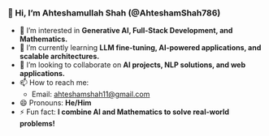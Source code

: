 ### 👋 Hi, I’m Ahteshamullah Shah (@AhteshamShah786)
- 👀 I’m interested in **Generative AI, Full-Stack Development, and Mathematics.**  
- 🌱 I’m currently learning **LLM fine-tuning, AI-powered applications, and scalable architectures.**  
- 💞️ I’m looking to collaborate on **AI projects, NLP solutions, and web applications.**  
- 📫 How to reach me:  
  - Email: [ahteshamshah11@gmail.com](mailto:ahteshamshah11@gmail.com)    
- 😄 Pronouns: **He/Him**  
- ⚡ Fun fact: **I combine AI and Mathematics to solve real-world problems!**  

<!---
AhteshamShah786/AhteshamShah786 is a ✨ special ✨ repository because its `README.md` (this file) appears on your GitHub profile.
You can click the Preview link to take a look at your changes.
--->
